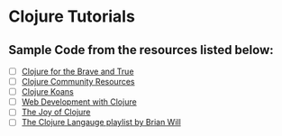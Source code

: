 # Clojure Tutorials

## Sample Code from the resources listed below:

- [ ] [Clojure for the Brave and True](http://www.braveclojure.com/)
- [ ] [Clojure Community Resources](https://clojure.org/community/resources)
- [ ] [Clojure Koans](http://clojurekoans.com/)
- [ ] [Web Development with Clojure](http://www.amazon.com/dp/1680500821/ref=cm_sw_su_dp)
- [ ] [The Joy of Clojure](https://www.amazon.com/Joy-Clojure-Michael-Fogus/dp/1617291412/)
- [ ] [The Clojure Langauge playlist by Brian Will](https://www.youtube.com/playlist?list=PLAC43CFB134E85266)
